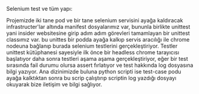 Selenium test ve tüm yapı:

Projemizde iki tane pod ve bir tane selenium servisini ayağa kaldıracak infrastructer'lar altında manifest dosyalarımız var, bununla birlikte unittest yani insider websitesine girip adım adım görevleri tamamlayan bir unittest classımız var. bu unittes bir podda ayağa kalkıp servis aracılığı ile chrome nodeuna bağlanıp burada selenium testlerini gerçekleştiriyor. Testler unittest kütüphanesi sayesiyle ilk önce bir headless chrome tarayıcısı başlatıyor daha sonra testleri aşama aşama gerçekleştiriyor, eğer bir test sırasında fail durumu olursa assert fırlatıyor ve test hakkında log dosyasına bilgi yazıyor. Ana dizinimizde buluna python scripti ise test-case podu ayağa kalktıktan sonra bu scrip çalıştırıp scriptin log yazdığı dosyayı okuyarak bize iletişim ve bilgi sağlıyor. 